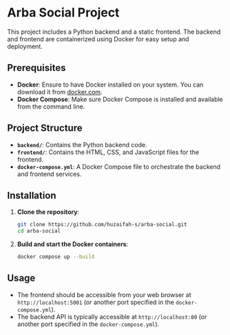 # Arba Social Project

This project includes a Python backend and a static frontend. The backend and frontend are containerized using Docker for easy setup and deployment.

## Prerequisites

- **Docker**: Ensure to have Docker installed on your system. You can download it from [docker.com](https://www.docker.com).
- **Docker Compose**: Make sure Docker Compose is installed and available from the command line.

## Project Structure

- **`backend/`**: Contains the Python backend code.
- **`frontend/`**: Contains the HTML, CSS, and JavaScript files for the frontend.
- **`docker-compose.yml`**: A Docker Compose file to orchestrate the backend and frontend services.

## Installation

1. **Clone the repository**:

   ```bash
   git clone https://github.com/huzaifah-s/arba-social.git
   cd arba-social
   ```

2. **Build and start the Docker containers**:

   ```bash
   docker compose up --build
   ```

## Usage

- The frontend should be accessible from your web browser at `http://localhost:5001` (or another port specified in the `docker-compose.yml`).
- The backend API is typically accessible at `http://localhost:80` (or another port specified in the `docker-compose.yml`).